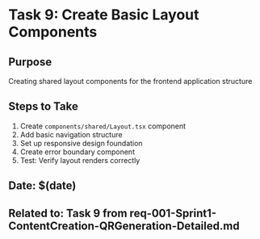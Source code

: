 # Task 9: Create Basic Layout Components

## Purpose
Creating shared layout components for the frontend application structure

## Steps to Take
1. Create `components/shared/Layout.tsx` component
2. Add basic navigation structure
3. Set up responsive design foundation
4. Create error boundary component
5. Test: Verify layout renders correctly

## Date: $(date)
## Related to: Task 9 from req-001-Sprint1-ContentCreation-QRGeneration-Detailed.md